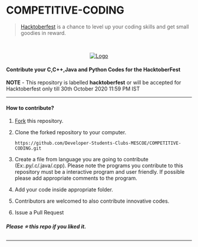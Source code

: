 # COMPETITIVE-CODING

> [Hacktoberfest](https://hacktoberfest.digitalocean.com/) is a chance to level up your coding skills and get small goodies in reward.

<br />
<p align="center">
  <a href="https://hacktoberfest.digitalocean.com/">
    <img src="https://i.ibb.co/4FjRdbH/Logo-Sponsors-Light.png" alt="Logo">
  </a>
</p>

<!-- [![Hacktoberfest 2019 logo](https://i.ibb.co/4FjRdbH/Logo-Sponsors-Light.png)](https://hacktoberfest.digitalocean.com/) -->

<h4>Contribute your C,C++,Java and Python Codes for the HacktoberFest</h4>

**NOTE** - This repository is labelled **hacktoberfest** or will be accepted for Hacktoberfest only till 30th October 2020 11:59 PM IST

<hr>

<h4>How to contribute?</h4>


1. [Fork](https://github.com/Developer-Students-Clubs-MESCOE/COMPETITIVE-CODING) this repository.
2. Clone the forked repository to your computer.

   `https://github.com/Developer-Students-Clubs-MESCOE/COMPETITIVE-CODING.git`

3. Create a file from language you are going to contribute (Ex:.py/.c/.java/.cpp). Please note the programs you contribute to this repository must be a interactive program and user friendly. If possible please add appropriate comments to the program.
4. Add your code inside appropriate folder.
5. Contributors are welcomed to also contribute innovative codes.
6. Issue a Pull Request
<h5>Please ⭐️ this repo if you liked it.</h5>

<hr>
